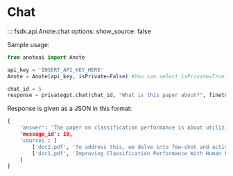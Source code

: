 # Chat

::: fsdk.api.Anote.chat
    options:
        show_source: false


Sample usage:
``` py
from anoteai import Anote

api_key = 'INSERT_API_KEY_HERE'
Anote = Anote(api_key, isPrivate=False) #You can select isPrivate=True if you want to use private models

chat_id = 5
response = privategpt.chat(chat_id, "What is this paper about?", finetuned_model_key="ft:gpt-35-turbo-0613:personal:anote:8DO8V2LB")
```

Response is given as a JSON in this format:
```py
{
    'answer': 'The paper on classification performance is about utilizing few-shot and active learning to enhance artificial intelligence models.,
    'message_id': 10,
    'sources': [
        ['doc2.pdf', 'To address this, we delve into few-shot and active learning, where our goal is to improve AI models with human feedback.'],
        ['doc1.pdf', 'Improving Classification Performance With Human Feedback: \n\Label a few, we label the rest']
    ]
}
```